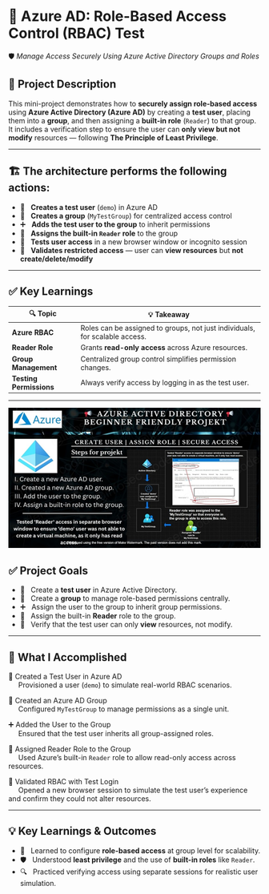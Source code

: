 # 📢 Azure AD: Role-Based Access Control (RBAC) Test  
🛡️ *Manage Access Securely Using Azure Active Directory Groups and Roles*

## 📌 Project Description  
This mini-project demonstrates how to **securely assign role-based access** using **Azure Active Directory (Azure AD)** by creating a **test user**, placing them into a **group**, and then assigning a **built-in role** (`Reader`) to that group. It includes a verification step to ensure the user can **only view but not modify** resources — following **The Principle of Least Privilege**.

---

## 🏗️ The architecture performs the following actions:

- 👤   &nbsp;&nbsp;**Creates a test user** (`demo`) in Azure AD  
- 👥   &nbsp;&nbsp;**Creates a group** (`MyTestGroup`) for centralized access control  
- ➕   &nbsp;&nbsp;**Adds the test user to the group** to inherit permissions  
- 🔐   &nbsp;&nbsp;**Assigns the built-in `Reader` role** to the group  
- 🧪   &nbsp;&nbsp;**Tests user access** in a new browser window or incognito session  
- 🚫   &nbsp;&nbsp;**Validates restricted access** — user can **view resources** but **not create/delete/modify**  


---

## ✅ Key Learnings

| 🔍 Topic               | 💡 Takeaway                                                                 |
|-------------------------|-----------------------------------------------------------------------------|
| **Azure RBAC**          | Roles can be assigned to groups, not just individuals, for scalable access. |
| **Reader Role**         | Grants **read-only access** across Azure resources.                         |
| **Group Management**    | Centralized group control simplifies permission changes.                    |
| **Testing Permissions** | Always verify access by logging in as the test user.                        |

---

  ![Alt Text](900x500_GITHUB_TWITTER_projekt_lc_WATERMARKED_lc.jpg)

## ✅ Project Goals<br>
- 👤   &nbsp;&nbsp;Create a **test user** in Azure Active Directory.<br>
- 👥   &nbsp;&nbsp;Create a **group** to manage role-based permissions centrally.<br>
- ➕   &nbsp;&nbsp;Assign the user to the group to inherit group permissions.<br>
- 🔐   &nbsp;&nbsp;Assign the built-in **Reader** role to the group.<br>
- 🧪   &nbsp;&nbsp;Verify that the test user can only **view** resources, not modify.<br>

---

## 🔧 What I Accomplished

👤   Created a Test User in Azure AD<br>
&nbsp;&nbsp;&nbsp;&nbsp;&nbsp;Provisioned a user (`demo`) to simulate real-world RBAC scenarios.

👥   Created an Azure AD Group<br>
&nbsp;&nbsp;&nbsp;&nbsp;&nbsp;Configured `MyTestGroup` to manage permissions as a single unit.

➕   Added the User to the Group<br>
&nbsp;&nbsp;&nbsp;&nbsp;&nbsp;Ensured that the test user inherits all group-assigned roles.

🔐   Assigned Reader Role to the Group<br>
&nbsp;&nbsp;&nbsp;&nbsp;&nbsp;Used Azure’s built-in `Reader` role to allow read-only access across resources.

🧪   Validated RBAC with Test Login<br>
&nbsp;&nbsp;&nbsp;&nbsp;&nbsp;Opened a new browser session to simulate the test user’s experience and confirm they could not alter resources.

---

## 💡   Key Learnings & Outcomes
-  🧠   &nbsp;&nbsp;Learned to configure **role-based access** at group level for scalability.  
-  🛡️   &nbsp;&nbsp;Understood **least privilege** and the use of **built-in roles** like `Reader`.  
-  🔍   &nbsp;&nbsp;Practiced verifying access using separate sessions for realistic user simulation.  



